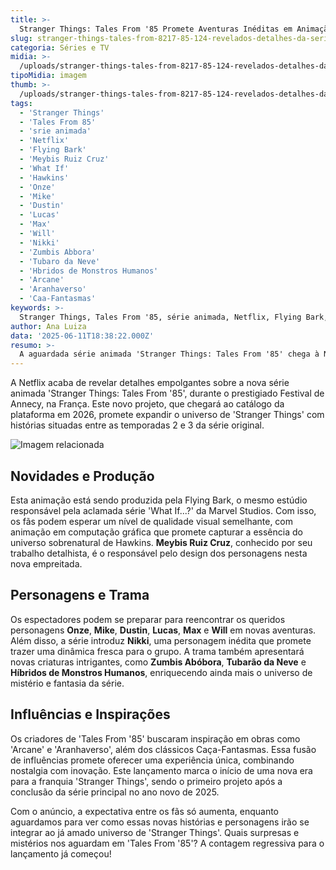 ```yaml
---
title: >-
  Stranger Things: Tales From '85 Promete Aventuras Inéditas em Animação
slug: stranger-things-tales-from-8217-85-124-revelados-detalhes-da-serie-animada
categoria: Séries e TV
midia: >-
  /uploads/stranger-things-tales-from-8217-85-124-revelados-detalhes-da-serie-animada-thumb.png
tipoMidia: imagem
thumb: >-
  /uploads/stranger-things-tales-from-8217-85-124-revelados-detalhes-da-serie-animada-thumb.png
tags:
  - 'Stranger Things'
  - 'Tales From 85'
  - 'srie animada'
  - 'Netflix'
  - 'Flying Bark'
  - 'Meybis Ruiz Cruz'
  - 'What If'
  - 'Hawkins'
  - 'Onze'
  - 'Mike'
  - 'Dustin'
  - 'Lucas'
  - 'Max'
  - 'Will'
  - 'Nikki'
  - 'Zumbis Abbora'
  - 'Tubaro da Neve'
  - 'Hbridos de Monstros Humanos'
  - 'Arcane'
  - 'Aranhaverso'
  - 'Caa-Fantasmas'
keywords: >-
  Stranger Things, Tales From '85, série animada, Netflix, Flying Bark, Meybis Ruiz Cruz, What If...?, Hawkins, Onze, Mike, Dustin, Lucas, Max, Will, Nikki, Zumbis Abóbora, Tubarão da Neve, Híbridos de Monstros Humanos, Arcane, Aranhaverso, Caça-Fantasmas
author: Ana Luiza
data: '2025-06-11T18:38:22.000Z'
resumo: >-
  A aguardada série animada 'Stranger Things: Tales From '85' chega à Netflix em 2026, trazendo novas aventuras entre as temporadas 2 e 3. Produzida pelo estúdio de 'What If...?', a série promete inovar com personagens conhecidos e criaturas inéditas.
---
```


A Netflix acaba de revelar detalhes empolgantes sobre a nova série animada 'Stranger Things: Tales From '85', durante o prestigiado Festival de Annecy, na França. Este novo projeto, que chegará ao catálogo da plataforma em 2026, promete expandir o universo de 'Stranger Things' com histórias situadas entre as temporadas 2 e 3 da série original. 

![Imagem relacionada](/uploads/stranger-things-tales-from-8217-85-124-revelados-detalhes-da-serie-animada-0.png)

## Novidades e Produção

Esta animação está sendo produzida pela Flying Bark, o mesmo estúdio responsável pela aclamada série 'What If...?' da Marvel Studios. Com isso, os fãs podem esperar um nível de qualidade visual semelhante, com animação em computação gráfica que promete capturar a essência do universo sobrenatural de Hawkins. **Meybis Ruiz Cruz**, conhecido por seu trabalho detalhista, é o responsável pelo design dos personagens nesta nova empreitada.

## Personagens e Trama

Os espectadores podem se preparar para reencontrar os queridos personagens **Onze**, **Mike**, **Dustin**, **Lucas**, **Max** e **Will** em novas aventuras. Além disso, a série introduz **Nikki**, uma personagem inédita que promete trazer uma dinâmica fresca para o grupo. A trama também apresentará novas criaturas intrigantes, como **Zumbis Abóbora**, **Tubarão da Neve** e **Híbridos de Monstros Humanos**, enriquecendo ainda mais o universo de mistério e fantasia da série.

## Influências e Inspirações

Os criadores de 'Tales From '85' buscaram inspiração em obras como 'Arcane' e 'Aranhaverso', além dos clássicos Caça-Fantasmas. Essa fusão de influências promete oferecer uma experiência única, combinando nostalgia com inovação. Este lançamento marca o início de uma nova era para a franquia 'Stranger Things', sendo o primeiro projeto após a conclusão da série principal no ano novo de 2025.

Com o anúncio, a expectativa entre os fãs só aumenta, enquanto aguardamos para ver como essas novas histórias e personagens irão se integrar ao já amado universo de 'Stranger Things'. Quais surpresas e mistérios nos aguardam em 'Tales From '85'? A contagem regressiva para o lançamento já começou!